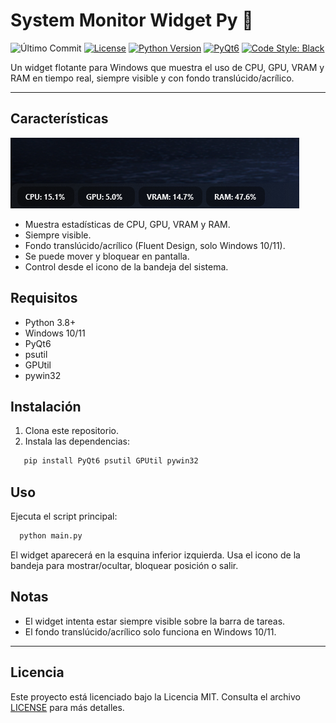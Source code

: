 # System Monitor Widget Py 🐍

![Último Commit](https://img.shields.io/github/last-commit/Xardax88/SystemMonitor)
[![License](https://img.shields.io/badge/license-MIT-blue.svg)](https://opensource.org/license/mit/)
[![Python Version](https://img.shields.io/badge/python-3.8%2B-blue.svg)](https://www.python.org/downloads/)
[![PyQt6](https://img.shields.io/badge/PyQt6-6.9.1-blue.svg)](https://pypi.org/project/PyQt6/)
[![Code Style: Black](https://img.shields.io/badge/Code%20Style-Black-000000.svg)](https://github.com/psf/black)

Un widget flotante para Windows que muestra el uso de CPU, GPU, VRAM y RAM en tiempo real, siempre visible y con fondo translúcido/acrílico.

---

## Características

![Screenshot](docs/screenshot.png)

- Muestra estadísticas de CPU, GPU, VRAM y RAM.
- Siempre visible.
- Fondo translúcido/acrílico (Fluent Design, solo Windows 10/11).
- Se puede mover y bloquear en pantalla.
- Control desde el icono de la bandeja del sistema.

## Requisitos

- Python 3.8+
- Windows 10/11
- PyQt6
- psutil
- GPUtil
- pywin32

## Instalación

1. Clona este repositorio.
2. Instala las dependencias:

```bash
   pip install PyQt6 psutil GPUtil pywin32
```
   
## Uso

Ejecuta el script principal:
    
```bash
  python main.py
```

El widget aparecerá en la esquina inferior izquierda. Usa el icono de la bandeja para mostrar/ocultar, bloquear posición o salir.

## Notas

- El widget intenta estar siempre visible sobre la barra de tareas.
- El fondo translúcido/acrílico solo funciona en Windows 10/11.

---

## Licencia
Este proyecto está licenciado bajo la Licencia MIT. Consulta el archivo [LICENSE](LICENSE) para más detalles.
    